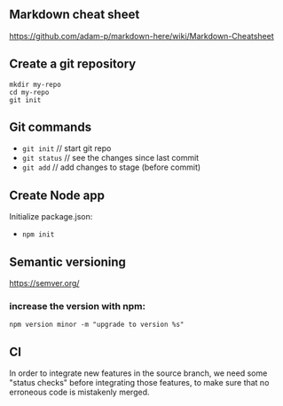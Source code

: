 ## Markdown cheat sheet
https://github.com/adam-p/markdown-here/wiki/Markdown-Cheatsheet

## Create a git repository
```
mkdir my-repo
cd my-repo
git init
```
## Git commands
- `git init` // start git repo
- `git status` // see the changes since last commit
- `git add` // add changes to stage (before commit)

## Create Node app

Initialize package.json:

- `npm init`

## Semantic versioning

https://semver.org/

### increase the version with npm:

`npm version minor -m "upgrade to version %s"`

## CI

In order to integrate new features in the source branch, we need some "status checks" before integrating those features, to make sure that no erroneous code is mistakenly merged.

